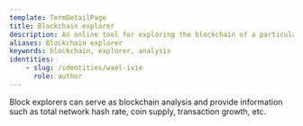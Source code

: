 ```yaml
---
template: TermDetailPage
title: Blockchain explorer
description: An online tool for exploring the blockchain of a particular cryptocurrency, where you can watch and follow live all the transactions happening on the blockchain.
aliases: Blockchain explorer
keywords: blockchain, explorer, analysis
identities: 
    - slug: /identities/wael-ivie
      role: author
---
```


Block explorers can serve as blockchain analysis and provide information such as total network hash rate, coin supply, transaction growth, etc.